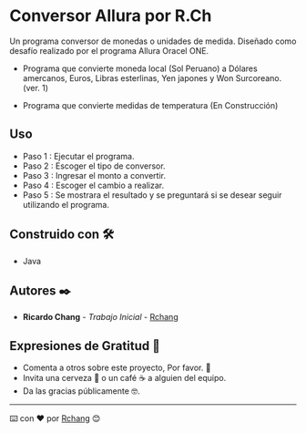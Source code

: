 # Conversor Allura por R.Ch

Un programa conversor de monedas o unidades de medida. Diseñado como desafío realizado por el programa Allura Oracel ONE.

- Programa que convierte moneda local (Sol Peruano) a Dólares amercanos, Euros, Libras esterlinas, Yen japones y Won Surcoreano. (ver. 1)

- Programa que convierte medidas de temperatura (En Construcción)

## Uso

- Paso 1 : Ejecutar el programa.
- Paso 2 : Escoger el tipo de conversor.
- Paso 3 : Ingresar el monto a convertir.
- Paso 4 : Escoger el cambio a realizar.
- Paso 5 : Se mostrara el resultado y se preguntará si se desear seguir utilizando el programa.

## Construido con 🛠️

- Java

## Autores ✒️

- **Ricardo Chang** - _Trabajo Inicial_ - [Rchang](hhttps://github.com/Rchangch)

## Expresiones de Gratitud 🎁

- Comenta a otros sobre este proyecto, Por favor. 📢
- Invita una cerveza 🍺 o un café ☕ a alguien del equipo.
- Da las gracias públicamente 🤓.

---

⌨️ con ❤️ por [Rchang](hhttps://github.com/Rchangch) 😊
